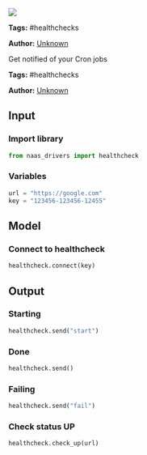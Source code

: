 <a href="https://app.naas.ai/user-redirect/naas/downloader?url=https://raw.githubusercontent.com/jupyter-naas/awesome-notebooks/master/Healthchecks/Healthcheks_Perfom_basic_actions.ipynb" target="_parent"><img src="https://naasai-public.s3.eu-west-3.amazonaws.com/open_in_naas.svg"/></a>

**Tags:** #healthchecks

**Author:** [Unknown](https://www.linkedin.com/company/naas-ai/)

Get notified of your Cron jobs

**Tags:** #healthchecks

**Author:** [Unknown](https://www.linkedin.com/company/naas-ai/)

## Input

### Import library


```python
from naas_drivers import healthcheck
```

### Variables


```python
url = "https://google.com"
key = "123456-123456-12455"
```

## Model

### Connect to healthcheck


```python
healthcheck.connect(key)
```

## Output

### Starting


```python
healthcheck.send("start")
```

### Done


```python
healthcheck.send()
```

### Failing


```python
healthcheck.send("fail")
```

### Check status UP


```python
healthcheck.check_up(url)
```
